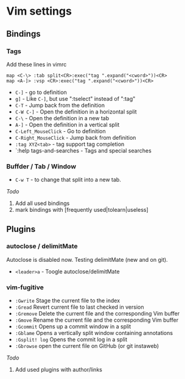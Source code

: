 # Vim settings

## Bindings

### Tags
Add these lines in vimrc

    map <C-\> :tab split<CR>:exec("tag ".expand("<cword>"))<CR>
    map <A-]> :vsp <CR>:exec("tag ".expand("<cword>"))<CR>

* `C-]` - go to definition
* `g]` - Like `C-]`, but use ":tselect" instead of ":tag"
* `C-T` - Jump back from the definition
* `C-W C-]` - Open the definition in a horizontal split
* `C-\` - Open the definition in a new tab
* `A-]` - Open the definition in a vertical split
* `C-Left_MouseClick` - Go to definition
* `C-Right_MouseClick` - Jump back from definition
* `:tag XYZ<tab>` - tag support tag completion
* `:help tags-and-searches - Tags and special searches

### Buffder / Tab / Window

* `C-w T` - to change that split into a new tab.

_Todo_

1. Add all used bindings
2. mark bindings with [frequently used|tolearn|useless]

## Plugins

### autoclose / delimitMate

Autoclose is disabled now. Testing delimitMate (new and on git).

* `<leader>a` - Toogle autoclose/delimitMate

### vim-fugitive

* `:Gwrite` Stage the current file to the index
* `:Gread` Revert current file to last checked in version
* `:Gremove` Delete the current file and the corresponding Vim buffer
* `:Gmove` Rename the current file and the corresponding Vim buffer
* `:Gcommit` Opens up a commit window in a split
* `:Gblame` Opens a vertically split window containing annotations
* `:Gsplit! log` Opens the commit log in a split
* `:Gbrowse` open the current file on GitHub (or git instaweb)

_Todo_

1. Add used plugins with author/links
